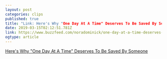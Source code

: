```yaml
---
layout: post 
categories: clips 
published: true 
title: "Link: Here's Why "One Day At A Time" Deserves To Be Saved By Someone" 
date: 2019-03-15T02:12:51.781Z 
link: https://www.buzzfeed.com/noradominick/one-day-at-a-time-deserves-to-be-saved 
ogtype: article 
---
```

[ Here's Why "One Day At A Time" Deserves To Be Saved By Someone ]( https://www.buzzfeed.com/noradominick/one-day-at-a-time-deserves-to-be-saved ) 
